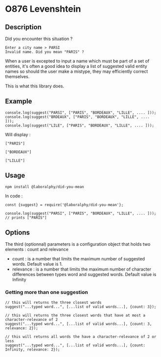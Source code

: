 # O876 Levenshtein

## Description
Did you encounter this situation ?
```
Enter a city name > PARSI
Invalid name. Did you mean "PARIS" ?
```
When a user is excepted to input a name which must be part of a set of entities, it's often a good idea to display a
list of suggested valid entity names so should the user make a mistype, they may efficiently correct themselves.

This is what this library does.

## Example
```
console.log(suggest("PARSI", ["PARIS", "BORDEAUX", "LILLE", .... ]));
console.log(suggest("BRDEAUX", ["PARIS", "BORDEAUX", "LILLE", .... ]));
console.log(suggest("LILE", ["PARIS", "BORDEAUX", "LILLE", .... ]));
```
Will display :
```
["PARIS"]

["BORDEAUX"]

["LILLE"]
```


## Usage

```
npm install @laboralphy/did-you-mean
```
In code :
```
const {suggest} = require('@laboralphy/did-you-mean'};

console.log(suggest("PARSI", ["PARIS", "BORDEAUX", "LILLE", .... ]));
// prints ["PARIS"]
```

## Options

The third (optionnal) parameters is a configuration object that holds two elements : count and relevance
- count : is a number that limits the maximum number of suggested words. Default value is 1.
- relevance : is a number that limits the maximum number of character differences between types word and suggested words.
Default value is Infinity

### Getting more than one suggestion
```
// this will returns the three closest words
suggest("...typed word...", [...list of valid words...], {count: 3});

// this will returns the three closest words that have at most a character-relevance of 2
suggest("...typed word...", [...list of valid words...], {count: 3, relevance: 2});

// this will returns all words the have a character-relevance of 2 or less
suggest("...typed word...", [...list of valid words...], {count: Infinity, relevance: 2});
```
